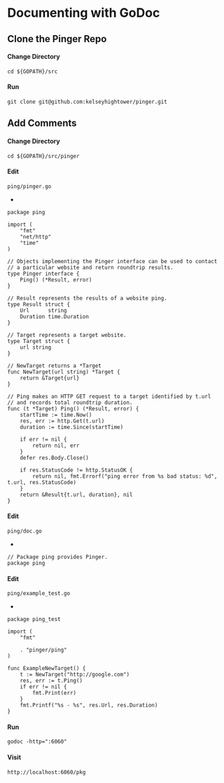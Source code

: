 # Documenting with GoDoc

## Clone the Pinger Repo

#### Change Directory

    cd ${GOPATH}/src

#### Run

    git clone git@github.com:kelseyhightower/pinger.git

## Add Comments

#### Change Directory

    cd ${GOPATH}/src/pinger

#### Edit

    ping/pinger.go

-

	package ping

	import (
		"fmt"
		"net/http"
		"time"
	)

	// Objects implementing the Pinger interface can be used to contact
    // a particular website and return roundtrip results.
	type Pinger interface {
		Ping() (*Result, error)
	}

	// Result represents the results of a website ping.
	type Result struct {
		Url      string
		Duration time.Duration
	}

	// Target represents a target website.
	type Target struct {
		url string
	}

	// NewTarget returns a *Target
	func NewTarget(url string) *Target {
		return &Target{url}
	}

	// Ping makes an HTTP GET request to a target identified by t.url
	// and records total roundtrip duration.
	func (t *Target) Ping() (*Result, error) {
		startTime := time.Now()
		res, err := http.Get(t.url)
		duration := time.Since(startTime)

		if err != nil {
			return nil, err
		}
		defer res.Body.Close()

		if res.StatusCode != http.StatusOK {
			return nil, fmt.Errorf("ping error from %s bad status: %d", t.url, res.StatusCode)
		}
		return &Result{t.url, duration}, nil
	}

#### Edit

    ping/doc.go 

-

    // Package ping provides Pinger.
    package ping

#### Edit

    ping/example_test.go

-

	package ping_test

	import (
		"fmt"

		. "pinger/ping"
	)

	func ExampleNewTarget() {
		t := NewTarget("http://google.com")
		res, err := t.Ping()
		if err != nil {
			fmt.Print(err)
		}
		fmt.Printf("%s - %s", res.Url, res.Duration)
	}

#### Run

    godoc -http=":6060"

#### Visit

    http://localhost:6060/pkg
